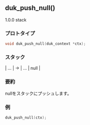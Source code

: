 ## duk_push_null() 

1.0.0 stack

### プロトタイプ

```c
void duk_push_null(duk_context *ctx);
```

### スタック

| ... | -> | ... | null |

### 要約

nullをスタックにプッシュします。


### 例

```c
duk_push_null(ctx);
```